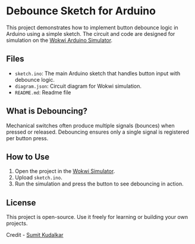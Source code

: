 # Debounce Sketch for Arduino

This project demonstrates how to implement button debounce logic in Arduino using a simple sketch. The circuit and code are designed for simulation on the [Wokwi Arduino Simulator](https://wokwi.com/).

## Files

- `sketch.ino`: The main Arduino sketch that handles button input with debounce logic.
- `diagram.json`: Circuit diagram for Wokwi simulation.
- `README.md`: Readme file

## What is Debouncing?

Mechanical switches often produce multiple signals (bounces) when pressed or released. Debouncing ensures only a single signal is registered per button press.

## How to Use

1. Open the project in the [Wokwi Simulator](https://wokwi.com/projects/427282273725213697).
2. Upload `sketch.ino`.
3. Run the simulation and press the button to see debouncing in action.

## License

This project is open-source. Use it freely for learning or building your own projects.

Credit - [Sumit Kudalkar](https://www.linkedin.com/in/sumit-kudalkar-7ab0a1321?utm_source=share&utm_campaign=share_via&utm_content=profile&utm_medium=android_app)